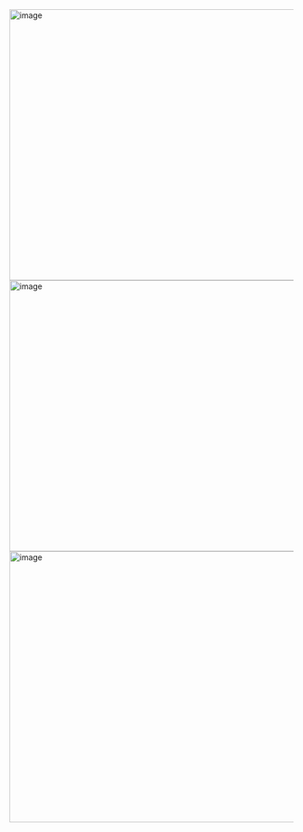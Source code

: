 
<img width="640" height="480" alt="image" src="https://github.com/user-attachments/assets/e287da55-d2eb-428a-983c-ccb7a6dcfaba" />
<img width="640" height="480" alt="image" src="https://github.com/user-attachments/assets/4fd91e0e-ce29-4a3e-ae15-091226b9310b" />
<img width="640" height="480" alt="image" src="https://github.com/user-attachments/assets/e64da71a-808d-4245-b28f-f3f503ffad2c" />
